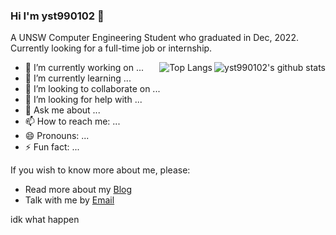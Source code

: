 ### Hi I'm yst990102 👋
A UNSW Computer Engineering Student who graduated in Dec, 2022. Currently looking for a full-time job or internship.

<img style="max-width: 400px" align="right" src="https://github-readme-stats.vercel.app/api?username=yst990102&show_icons=true&icon_color=0366d6&bg_color=ffffff&hide_title=true&hide=contribs,prs&include_all_commits=true&count_private=true" alt="yst990102's github stats"/>
<img style="max-width: 350px" align="right" alt="Top Langs" src="https://github-readme-stats.vercel.app/api/top-langs/?username=yst990102&layout=compact">
<ul>
    <li>🔭 I’m currently working on ...</li>
    <li>🌱 I’m currently learning ... </li>
    <li>👯 I’m looking to collaborate on ...</li>
    <li>🤔 I’m looking for help with ...</li>
    <li>💬 Ask me about ...</li>
    <li>📫 How to reach me: ...</li>
    <li>😄 Pronouns: ...</li>
    <li>⚡ Fun fact: ...</li>
</ul>

If you wish to know more about me, please:
- Read more about my [Blog](https://blog.styuan990102.top/)
- Talk with me by [Email](mailto:1093170697@qq.com)

idk what happen
